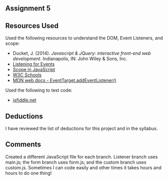 ## Assignment 5

## Resources Used
Used the following resources to understand the DOM, Event Listeners, and scope:
- Ducket, J. (2014). *Javascript & JQuery: interactive front-end web development.* Indianapolis, IN: John Wiley & Sons, Inc.
- [Listening for Events](https://uflcoj.adobeconnect.com/p7xr34mq4we/)
- [Scope in JavaScript](https://uflcoj.adobeconnect.com/p8eeuni853o/)
- [W3C Schools](https://www.w3schools.com/)
- [MDN web docs - EventTarget.addEventListener()](https://developer.mozilla.org/en-US/docs/Web/API/EventTarget/addEventListener)

Used the following to test code:
- [jsfiddle.net](https://jsfiddle.net/)

## Deductions
I have reviewed the list of deductions for this project and in the syllabus.

## Comments
Created a different JavaScript file for each branch. Listener branch uses main.js; the form branch uses form.js; and the custom branch uses custom.js. Sometimes I can code easily and other times it takes hours and hours to do one thing!
